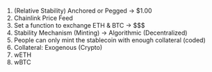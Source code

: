1. (Relative Stability) Anchored or Pegged -> $1.00
  1. Chainlink Price Feed
  2. Set a function to exchange ETH & BTC -> $$$
2. Stability Mechanism (Minting) -> Algorithmic (Decentralized)
  1. People can only mint the stablecoin with enough collateral (coded)
3. Collateral: Exogenous (Crypto)
  1. wETH
  2. wBTC
